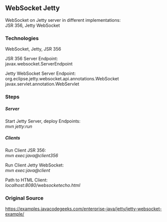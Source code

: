 ## WebSocket Jetty
WebSocket on Jetty server in different implementations: <br />
JSR 356, Jetty WebSocket


### Technologies
WebSocket, Jetty, JSR 356

JSR 356 Server Endpoint: <br />
javax.websocket.ServerEndpoint

Jetty WebSocket Server Endpoint: <br />
org.eclipse.jetty.websocket.api.annotations.WebSocket <br />
javax.servlet.annotation.WebServlet


### Steps
##### Server
Start Jetty Server, deploy Endpoints: <br />
*mvn jetty:run*


##### Clients
Run Client JSR 356: <br />
*mvn exec:java@client356*

Run Client Jetty WebSocket: <br />
*mvn exec:java@client*

Path to HTML Client: <br />
*localhost:8080/websocketecho.html*



### Original Source
https://examples.javacodegeeks.com/enterprise-java/jetty/jetty-websocket-example/